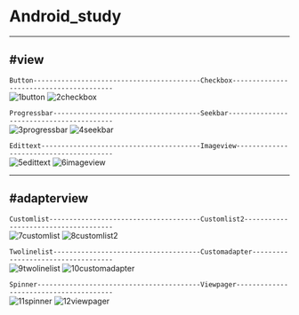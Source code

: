 # Android_study
___
#view
-
`Button------------------------------------------Checkbox----------------------------------------`<br>
![1button](https://user-images.githubusercontent.com/38582562/50535932-63435a80-0b92-11e9-9138-a416568c2266.gif)
![2checkbox](https://user-images.githubusercontent.com/38582562/50535933-63dbf100-0b92-11e9-8eba-068c3925389d.gif)

`Progressbar-------------------------------------Seekbar-----------------------------------------`<br>
![3progressbar](https://user-images.githubusercontent.com/38582562/50535934-63dbf100-0b92-11e9-98d1-3bb6b1c787aa.gif)
![4seekbar](https://user-images.githubusercontent.com/38582562/50535935-63dbf100-0b92-11e9-83f4-ed4f144a55b4.gif)

`Edittext----------------------------------------Imageview---------------------------------------`<br>
![5edittext](https://user-images.githubusercontent.com/38582562/50535936-64748780-0b92-11e9-91ae-206b0159a39b.gif)
![6imageview](https://user-images.githubusercontent.com/38582562/50535937-64748780-0b92-11e9-8f66-4492923318d4.gif)
___
#adapterview
-
`Customlist--------------------------------------Customlist2-------------------------------------`<br>
![7customlist](https://user-images.githubusercontent.com/38582562/50557673-cbc53f80-0d2a-11e9-898e-ee4f443fe084.gif)
![8customlist2](https://user-images.githubusercontent.com/38582562/50557674-cd8f0300-0d2a-11e9-8a5a-c03d43e600b7.gif)

`Twolinelist-------------------------------------Customadapter-----------------------------------`<br>
![9twolinelist](https://user-images.githubusercontent.com/38582562/50557675-cd8f0300-0d2a-11e9-85de-dd89e318e6a4.gif)
![10customadapter](https://user-images.githubusercontent.com/38582562/50557677-cd8f0300-0d2a-11e9-9292-b90be080336e.gif)

`Spinner-----------------------------------------Viewpager---------------------------------------`<br>
![11spinner](https://user-images.githubusercontent.com/38582562/50557678-ce279980-0d2a-11e9-8f12-c0b6ad8f14cc.gif)
![12viewpager](https://user-images.githubusercontent.com/38582562/50557679-ce279980-0d2a-11e9-91e0-06a90747621e.gif)
